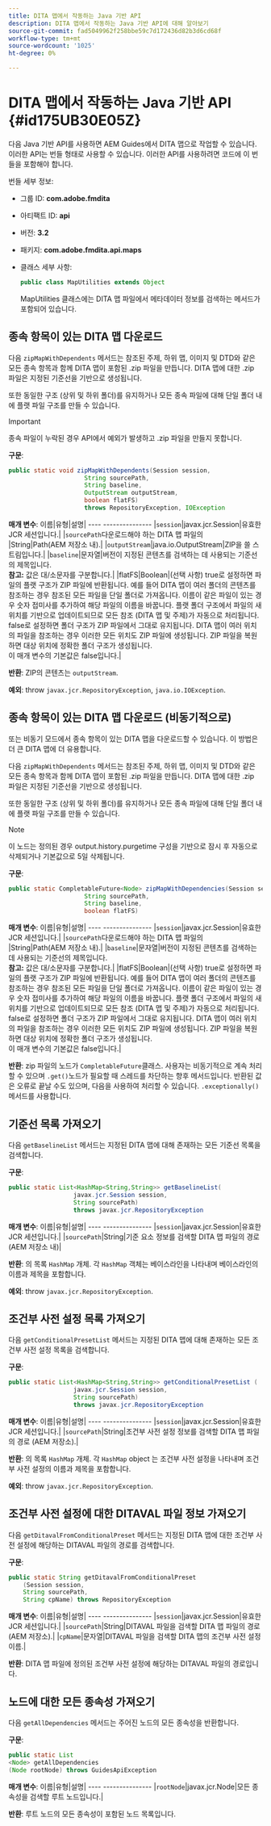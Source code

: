 ```yaml
---
title: DITA 맵에서 작동하는 Java 기반 API
description: DITA 맵에서 작동하는 Java 기반 API에 대해 알아보기
source-git-commit: fad5049962f258bbe59c7d172436d82b3d6cd68f
workflow-type: tm+mt
source-wordcount: '1025'
ht-degree: 0%

---
```



# DITA 맵에서 작동하는 Java 기반 API {#id175UB30E05Z}

다음 Java 기반 API를 사용하면 AEM Guides에서 DITA 맵으로 작업할 수 있습니다. 이러한 API는 번들 형태로 사용할 수 있습니다. 이러한 API를 사용하려면 코드에 이 번들을 포함해야 합니다.

번들 세부 정보:

- 그룹 ID: **com.adobe.fmdita**

- 아티팩트 ID: **api**

- 버전: **3.2**

- 패키지: **com.adobe.fmdita.api.maps**

- 클래스 세부 사항:

  ```JAVA
  public class MapUtilities extends Object
  ```

  MapUtilities 클래스에는 DITA 맵 파일에서 메타데이터 정보를 검색하는 메서드가 포함되어 있습니다.


## 종속 항목이 있는 DITA 맵 다운로드

다음 `zipMapWithDependents` 메서드는 참조된 주제, 하위 맵, 이미지 및 DTD와 같은 모든 종속 항목과 함께 DITA 맵이 포함된 .zip 파일을 만듭니다. DITA 맵에 대한 .zip 파일은 지정된 기준선을 기반으로 생성됩니다.

또한 동일한 구조 \(상위 및 하위 폴더\)를 유지하거나 모든 종속 파일에 대해 단일 폴더 내에 플랫 파일 구조를 만들 수 있습니다.

>[!IMPORTANT]
>
> 종속 파일이 누락된 경우 API에서 예외가 발생하고 .zip 파일을 만들지 못합니다.

**구문**:

```JAVA
public static void zipMapWithDependents(Session session, 
                     String sourcePath, 
                     String baseline, 
                     OutputStream outputStream,
                     boolean flatFS) 
                     throws RepositoryException, IOException
```

**매개 변수**: 이름|유형|설명| ---- --------------- |`session`|javax.jcr.Session|유효한 JCR 세션입니다.| |`sourcePath`다운로드해야 하는 DITA 맵 파일의 |String|Path\(AEM 저장소 내).| |`outputStream`|java.io.OutputStream|ZIP을 쓸 스트림입니다.| |`baseline`|문자열|버전이 지정된 콘텐츠를 검색하는 데 사용되는 기준선의 제목입니다. <br> **참고:** 값은 대/소문자를 구분합니다.| |flatFS|Boolean|\(선택 사항\) true로 설정하면 파일의 플랫 구조가 ZIP 파일에 반환됩니다. 예를 들어 DITA 맵이 여러 폴더의 콘텐츠를 참조하는 경우 참조된 모든 파일을 단일 폴더로 가져옵니다. 이름이 같은 파일이 있는 경우 숫자 접미사를 추가하여 해당 파일의 이름을 바꿉니다. 플랫 폴더 구조에서 파일의 새 위치를 기반으로 업데이트되므로 모든 참조 \(DITA 맵 및 주제\)가 자동으로 처리됩니다. false로 설정하면 폴더 구조가 ZIP 파일에서 그대로 유지됩니다. DITA 맵이 여러 위치의 파일을 참조하는 경우 이러한 모든 위치도 ZIP 파일에 생성됩니다. ZIP 파일을 복원하면 대상 위치에 정확한 폴더 구조가 생성됩니다. <br> 이 매개 변수의 기본값은 false입니다.|

**반환**: ZIP의 콘텐츠는 `outputStream`.

**예외**: throw ``javax.jcr.RepositoryException``, `java.io.IOException`.

## 종속 항목이 있는 DITA 맵 다운로드 \(비동기적으로\)

또는 비동기 모드에서 종속 항목이 있는 DITA 맵을 다운로드할 수 있습니다. 이 방법은 더 큰 DITA 맵에 더 유용합니다.

다음 `zipMapWithDependents` 메서드는 참조된 주제, 하위 맵, 이미지 및 DTD와 같은 모든 종속 항목과 함께 DITA 맵이 포함된 .zip 파일을 만듭니다. DITA 맵에 대한 .zip 파일은 지정된 기준선을 기반으로 생성됩니다.

또한 동일한 구조 \(상위 및 하위 폴더\)를 유지하거나 모든 종속 파일에 대해 단일 폴더 내에 플랫 파일 구조를 만들 수 있습니다.

>[!NOTE]
>
> 이 노드는 정의된 경우 output.history.purgetime 구성을 기반으로 잠시 후 자동으로 삭제되거나 기본값으로 5일 삭제됩니다.

**구문**:

```JAVA
public static CompletableFuture<Node> zipMapWithDependencies(Session session,
                     String sourcePath, 
                     String baseline, 
                     boolean flatFS) 
```

**매개 변수**: 이름|유형|설명| ---- --------------- |`session`|javax.jcr.Session|유효한 JCR 세션입니다.| |`sourcePath`다운로드해야 하는 DITA 맵 파일의 |String|Path\(AEM 저장소 내).| |`baseline`|문자열|버전이 지정된 콘텐츠를 검색하는 데 사용되는 기준선의 제목입니다. <br> **참고:** 값은 대/소문자를 구분합니다.| |flatFS|Boolean|\(선택 사항\) true로 설정하면 파일의 플랫 구조가 ZIP 파일에 반환됩니다. 예를 들어 DITA 맵이 여러 폴더의 콘텐츠를 참조하는 경우 참조된 모든 파일을 단일 폴더로 가져옵니다. 이름이 같은 파일이 있는 경우 숫자 접미사를 추가하여 해당 파일의 이름을 바꿉니다. 플랫 폴더 구조에서 파일의 새 위치를 기반으로 업데이트되므로 모든 참조 \(DITA 맵 및 주제\)가 자동으로 처리됩니다. false로 설정하면 폴더 구조가 ZIP 파일에서 그대로 유지됩니다. DITA 맵이 여러 위치의 파일을 참조하는 경우 이러한 모든 위치도 ZIP 파일에 생성됩니다. ZIP 파일을 복원하면 대상 위치에 정확한 폴더 구조가 생성됩니다.<br> 이 매개 변수의 기본값은 false입니다.|

**반환**: zip 파일의 노드가 `CompletableFuture`클래스. 사용자는 비동기적으로 계속 처리할 수 있으며 `.get()`노드가 필요할 때 스레드를 차단하는 향후 메서드입니다. 반환된 값은 오류로 끝날 수도 있으며, 다음을 사용하여 처리할 수 있습니다. `.exceptionally()` 메서드를 사용합니다.

## 기준선 목록 가져오기

다음 ``getBaselineList`` 메서드는 지정된 DITA 맵에 대해 존재하는 모든 기준선 목록을 검색합니다.

**구문**:

```JAVA
public static List<HashMap<String,String>> getBaselineList( 
                  javax.jcr.Session session, 
                  String sourcePath)
                  throws javax.jcr.RepositoryException
```

**매개 변수**: 이름|유형|설명| ---- --------------- |`session`|javax.jcr.Session|유효한 JCR 세션입니다.| |`sourcePath`|String|기준 요소 정보를 검색할 DITA 맵 파일의 경로 \(AEM 저장소 내\)|

**반환**: 의 목록 `HashMap` 개체. 각 `HashMap` 객체는 베이스라인을 나타내며 베이스라인의 이름과 제목을 포함합니다.

**예외**: throw ``javax.jcr.RepositoryException``.

## 조건부 사전 설정 목록 가져오기

다음 ``getConditionalPresetList`` 메서드는 지정된 DITA 맵에 대해 존재하는 모든 조건부 사전 설정 목록을 검색합니다.

**구문**:

```JAVA
public static List<HashMap<String,String>> getConditionalPresetList (
                  javax.jcr.Session session,
                  String sourcePath)
                  throws javax.jcr.RepositoryException
```

**매개 변수**: 이름|유형|설명| ---- --------------- |`session`|javax.jcr.Session|유효한 JCR 세션입니다.| |`sourcePath`|String|조건부 사전 설정 정보를 검색할 DITA 맵 파일의 경로 \(AEM 저장소\).|

**반환**: 의 목록 `HashMap` 개체. 각 `HashMap` object 는 조건부 사전 설정을 나타내며 조건부 사전 설정의 이름과 제목을 포함합니다.

**예외**: throw ``javax.jcr.RepositoryException``.

## 조건부 사전 설정에 대한 DITAVAL 파일 정보 가져오기

다음 ``getDitavalFromConditionalPreset`` 메서드는 지정된 DITA 맵에 대한 조건부 사전 설정에 해당하는 DITAVAL 파일의 경로를 검색합니다.

**구문**:

```JAVA
public static String getDitavalFromConditionalPreset
    (Session session,
    String sourcePath, 
    String cpName) throws RepositoryException
```

**매개 변수**: 이름|유형|설명| ---- --------------- |`session`|javax.jcr.Session|유효한 JCR 세션입니다.| |`sourcePath`|String|DITAVAL 파일을 검색할 DITA 맵 파일의 경로 \(AEM 저장소)\.| |`cpName`|문자열|DITAVAL 파일을 검색할 DITA 맵의 조건부 사전 설정 이름.|

**반환**: DITA 맵 파일에 정의된 조건부 사전 설정에 해당하는 DITAVAL 파일의 경로입니다.

## 노드에 대한 모든 종속성 가져오기

다음 ``getAllDependencies`` 메서드는 주어진 노드의 모든 종속성을 반환합니다.

**구문**:

```JAVA
public static List
<Node> getAllDependencies 
(Node rootNode) throws GuidesApiException
```

**매개 변수**: 이름|유형|설명| ---- --------------- |`rootNode`|javax.jcr.Node|모든 종속성을 검색할 루트 노드입니다.|

**반환**: 루트 노드의 모든 종속성이 포함된 노드 목록입니다.


